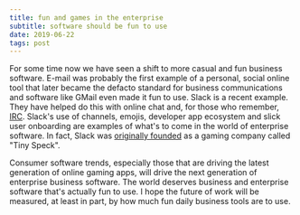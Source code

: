 ```yaml
---
title: fun and games in the enterprise
subtitle: software should be fun to use
date: 2019-06-22
tags: post
---
```


For some time now we have seen a shift to more casual and fun business software. E-mail was probably the first example of a personal, social online tool that later became the defacto standard for business communications and software like GMail even made it fun to use. Slack is a recent example. They have helped do this with online chat and, for those who remember, [IRC](https://en.wikipedia.org/wiki/Internet_Relay_Chat). Slack's use of channels, emojis, developer app ecosystem and slick user onboarding are examples of what's to come in the world of enterprise software. In fact, Slack was [originally founded](https://en.wikipedia.org/wiki/Slack_Technologies) as a gaming company called "Tiny Speck".

Consumer software trends, especially those that are driving the latest generation of online gaming apps, will drive the next generation of enterprise business software. The world deserves business and enterprise software that's actually fun to use. I hope the future of work will be measured, at least in part, by how much fun daily business tools are to use.
